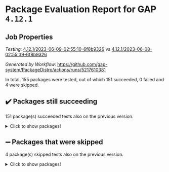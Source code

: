 # Package Evaluation Report for GAP `4.12.1`

## Job Properties

*Testing:* [4.12.1/2023-06-09-02:55:10-6f8b9326](https://github.com/gap-system/PackageDistro/blob/data/reports/4.12.1/2023-06-09-02:55:10-6f8b9326) vs [4.12.1/2023-06-08-02:55:39-6f8b9326](https://github.com/gap-system/PackageDistro/blob/data/reports/4.12.1/2023-06-08-02:55:39-6f8b9326)

*Generated by Workflow:* https://github.com/gap-system/PackageDistro/actions/runs/5217610381

In total, 155 packages were tested, out of which 151 succeeded, 0 failed and 4 were skipped.

## :heavy_check_mark: Packages still succeeding

151 package(s) succeeded tests also on the previous version.
<details><summary>Click to show packages!</summary>

- 4ti2interface 2023.02-04 [(success)](https://github.com/gap-system/PackageDistro/actions/runs/5217610381/jobs/9417759249)
- ace 5.6.2 [(success)](https://github.com/gap-system/PackageDistro/actions/runs/5217610381/jobs/9417759316)
- aclib 1.3.2 [(success)](https://github.com/gap-system/PackageDistro/actions/runs/5217610381/jobs/9417759362)
- agt 0.3.1 [(success)](https://github.com/gap-system/PackageDistro/actions/runs/5217610381/jobs/9417759427)
- alnuth 3.2.1 [(success)](https://github.com/gap-system/PackageDistro/actions/runs/5217610381/jobs/9417759489)
- anupq 3.3.0 [(success)](https://github.com/gap-system/PackageDistro/actions/runs/5217610381/jobs/9417759603)
- atlasrep 2.1.6 [(success)](https://github.com/gap-system/PackageDistro/actions/runs/5217610381/jobs/9417759662)
- autodoc 2022.10.20 [(success)](https://github.com/gap-system/PackageDistro/actions/runs/5217610381/jobs/9417759752)
- automata 1.15 [(success)](https://github.com/gap-system/PackageDistro/actions/runs/5217610381/jobs/9417759815)
- automgrp 1.3.2 [(success)](https://github.com/gap-system/PackageDistro/actions/runs/5217610381/jobs/9417759884)
- autpgrp 1.11 [(success)](https://github.com/gap-system/PackageDistro/actions/runs/5217610381/jobs/9417759961)
- cap 2023.05-12 [(success)](https://github.com/gap-system/PackageDistro/actions/runs/5217610381/jobs/9417760032)
- caratinterface 2.3.5 [(success)](https://github.com/gap-system/PackageDistro/actions/runs/5217610381/jobs/9417760084)
- cddinterface 2022.11.01 [(success)](https://github.com/gap-system/PackageDistro/actions/runs/5217610381/jobs/9417760164)
- circle 1.6.6 [(success)](https://github.com/gap-system/PackageDistro/actions/runs/5217610381/jobs/9417760241)
- classicpres 1.22 [(success)](https://github.com/gap-system/PackageDistro/actions/runs/5217610381/jobs/9417760318)
- cohomolo 1.6.11 [(success)](https://github.com/gap-system/PackageDistro/actions/runs/5217610381/jobs/9417760394)
- congruence 1.2.5 [(success)](https://github.com/gap-system/PackageDistro/actions/runs/5217610381/jobs/9417760462)
- corelg 1.56 [(success)](https://github.com/gap-system/PackageDistro/actions/runs/5217610381/jobs/9417760546)
- crime 1.6 [(success)](https://github.com/gap-system/PackageDistro/actions/runs/5217610381/jobs/9417760624)
- crisp 1.4.6 [(success)](https://github.com/gap-system/PackageDistro/actions/runs/5217610381/jobs/9417760695)
- crypting 0.10.4 [(success)](https://github.com/gap-system/PackageDistro/actions/runs/5217610381/jobs/9417760771)
- cryst 4.1.26 [(success)](https://github.com/gap-system/PackageDistro/actions/runs/5217610381/jobs/9417760849)
- crystcat 1.1.10 [(success)](https://github.com/gap-system/PackageDistro/actions/runs/5217610381/jobs/9417760935)
- ctbllib 1.3.6 [(success)](https://github.com/gap-system/PackageDistro/actions/runs/5217610381/jobs/9417761015)
- cubefree 1.19 [(success)](https://github.com/gap-system/PackageDistro/actions/runs/5217610381/jobs/9417761085)
- curlinterface 2.3.2 [(success)](https://github.com/gap-system/PackageDistro/actions/runs/5217610381/jobs/9417761172)
- cvec 2.8.1 [(success)](https://github.com/gap-system/PackageDistro/actions/runs/5217610381/jobs/9417761254)
- datastructures 0.3.0 [(success)](https://github.com/gap-system/PackageDistro/actions/runs/5217610381/jobs/9417761330)
- deepthought 1.0.6 [(success)](https://github.com/gap-system/PackageDistro/actions/runs/5217610381/jobs/9417761404)
- design 1.8 [(success)](https://github.com/gap-system/PackageDistro/actions/runs/5217610381/jobs/9417761489)
- difsets 2.3.1 [(success)](https://github.com/gap-system/PackageDistro/actions/runs/5217610381/jobs/9417761561)
- digraphs 1.6.2 [(success)](https://github.com/gap-system/PackageDistro/actions/runs/5217610381/jobs/9417761621)
- edim 1.3.7 [(success)](https://github.com/gap-system/PackageDistro/actions/runs/5217610381/jobs/9417761699)
- example 4.3.4 [(success)](https://github.com/gap-system/PackageDistro/actions/runs/5217610381/jobs/9417761770)
- examplesforhomalg 2023.02-04 [(success)](https://github.com/gap-system/PackageDistro/actions/runs/5217610381/jobs/9417761838)
- factint 1.6.3 [(success)](https://github.com/gap-system/PackageDistro/actions/runs/5217610381/jobs/9417761909)
- ferret 1.0.9 [(success)](https://github.com/gap-system/PackageDistro/actions/runs/5217610381/jobs/9417761987)
- fga 1.5.0 [(success)](https://github.com/gap-system/PackageDistro/actions/runs/5217610381/jobs/9417762083)
- fining 1.5.5 [(success)](https://github.com/gap-system/PackageDistro/actions/runs/5217610381/jobs/9417762160)
- float 1.0.3 [(success)](https://github.com/gap-system/PackageDistro/actions/runs/5217610381/jobs/9417762241)
- format 1.4.3 [(success)](https://github.com/gap-system/PackageDistro/actions/runs/5217610381/jobs/9417762312)
- forms 1.2.9 [(success)](https://github.com/gap-system/PackageDistro/actions/runs/5217610381/jobs/9417762384)
- fplsa 1.2.6 [(success)](https://github.com/gap-system/PackageDistro/actions/runs/5217610381/jobs/9417762460)
- fr 2.4.12 [(success)](https://github.com/gap-system/PackageDistro/actions/runs/5217610381/jobs/9417762527)
- francy 2.0.3 [(success)](https://github.com/gap-system/PackageDistro/actions/runs/5217610381/jobs/9417762579)
- fwtree 1.3 [(success)](https://github.com/gap-system/PackageDistro/actions/runs/5217610381/jobs/9417762645)
- gapdoc 1.6.6 [(success)](https://github.com/gap-system/PackageDistro/actions/runs/5217610381/jobs/9417762684)
- gauss 2023.02-04 [(success)](https://github.com/gap-system/PackageDistro/actions/runs/5217610381/jobs/9417762727)
- gaussforhomalg 2023.02-04 [(success)](https://github.com/gap-system/PackageDistro/actions/runs/5217610381/jobs/9417762787)
- gbnp 1.0.5 [(success)](https://github.com/gap-system/PackageDistro/actions/runs/5217610381/jobs/9417762853)
- generalizedmorphismsforcap 2023.03-01 [(success)](https://github.com/gap-system/PackageDistro/actions/runs/5217610381/jobs/9417762913)
- genss 1.6.8 [(success)](https://github.com/gap-system/PackageDistro/actions/runs/5217610381/jobs/9417762961)
- gradedmodules 2023.02-04 [(success)](https://github.com/gap-system/PackageDistro/actions/runs/5217610381/jobs/9417763021)
- gradedringforhomalg 2023.02-04 [(success)](https://github.com/gap-system/PackageDistro/actions/runs/5217610381/jobs/9417763083)
- grape 4.9.0 [(success)](https://github.com/gap-system/PackageDistro/actions/runs/5217610381/jobs/9417763137)
- groupoids 1.73 [(success)](https://github.com/gap-system/PackageDistro/actions/runs/5217610381/jobs/9417763200)
- grpconst 2.6.4 [(success)](https://github.com/gap-system/PackageDistro/actions/runs/5217610381/jobs/9417763272)
- guarana 0.96.3 [(success)](https://github.com/gap-system/PackageDistro/actions/runs/5217610381/jobs/9417763346)
- guava 3.18 [(success)](https://github.com/gap-system/PackageDistro/actions/runs/5217610381/jobs/9417763405)
- hap 1.56 [(success)](https://github.com/gap-system/PackageDistro/actions/runs/5217610381/jobs/9417763485)
- hapcryst 0.1.15 [(success)](https://github.com/gap-system/PackageDistro/actions/runs/5217610381/jobs/9417763555)
- hecke 1.5.3 [(success)](https://github.com/gap-system/PackageDistro/actions/runs/5217610381/jobs/9417763629)
- help 3.5 [(success)](https://github.com/gap-system/PackageDistro/actions/runs/5217610381/jobs/9417763738)
- homalg 2023.02-05 [(success)](https://github.com/gap-system/PackageDistro/actions/runs/5217610381/jobs/9417763800)
- homalgtocas 2023.02-04 [(success)](https://github.com/gap-system/PackageDistro/actions/runs/5217610381/jobs/9417763855)
- idrel 2.45 [(success)](https://github.com/gap-system/PackageDistro/actions/runs/5217610381/jobs/9417763931)
- images 1.3.1 [(success)](https://github.com/gap-system/PackageDistro/actions/runs/5217610381/jobs/9417763992)
- intpic 0.3.0 [(success)](https://github.com/gap-system/PackageDistro/actions/runs/5217610381/jobs/9417764054)
- io 4.8.1 [(success)](https://github.com/gap-system/PackageDistro/actions/runs/5217610381/jobs/9417764136)
- io_forhomalg 2023.02-04 [(success)](https://github.com/gap-system/PackageDistro/actions/runs/5217610381/jobs/9417764204)
- irredsol 1.4.4 [(success)](https://github.com/gap-system/PackageDistro/actions/runs/5217610381/jobs/9417764260)
- json 2.1.1 [(success)](https://github.com/gap-system/PackageDistro/actions/runs/5217610381/jobs/9417764314)
- jupyterkernel 1.5.0 [(success)](https://github.com/gap-system/PackageDistro/actions/runs/5217610381/jobs/9417764398)
- jupyterviz 1.5.6 [(success)](https://github.com/gap-system/PackageDistro/actions/runs/5217610381/jobs/9417764479)
- kan 1.35 [(success)](https://github.com/gap-system/PackageDistro/actions/runs/5217610381/jobs/9417764561)
- kbmag 1.5.11 [(success)](https://github.com/gap-system/PackageDistro/actions/runs/5217610381/jobs/9417764639)
- laguna 3.9.6 [(success)](https://github.com/gap-system/PackageDistro/actions/runs/5217610381/jobs/9417764730)
- liealgdb 2.2.1 [(success)](https://github.com/gap-system/PackageDistro/actions/runs/5217610381/jobs/9417764806)
- liepring 2.8 [(success)](https://github.com/gap-system/PackageDistro/actions/runs/5217610381/jobs/9417764870)
- liering 2.4.2 [(success)](https://github.com/gap-system/PackageDistro/actions/runs/5217610381/jobs/9417764942)
- linearalgebraforcap 2023.06-01 [(success)](https://github.com/gap-system/PackageDistro/actions/runs/5217610381/jobs/9417765012)
- localizeringforhomalg 2023.02-04 [(success)](https://github.com/gap-system/PackageDistro/actions/runs/5217610381/jobs/9417765091)
- loops 3.4.3 [(success)](https://github.com/gap-system/PackageDistro/actions/runs/5217610381/jobs/9417765164)
- lpres 1.0.3 [(success)](https://github.com/gap-system/PackageDistro/actions/runs/5217610381/jobs/9417765224)
- majoranaalgebras 1.5.1 [(success)](https://github.com/gap-system/PackageDistro/actions/runs/5217610381/jobs/9417765288)
- mapclass 1.4.6 [(success)](https://github.com/gap-system/PackageDistro/actions/runs/5217610381/jobs/9417765354)
- matgrp 0.70 [(success)](https://github.com/gap-system/PackageDistro/actions/runs/5217610381/jobs/9417765426)
- matricesforhomalg 2023.02-04 [(success)](https://github.com/gap-system/PackageDistro/actions/runs/5217610381/jobs/9417765498)
- modisom 2.5.4 [(success)](https://github.com/gap-system/PackageDistro/actions/runs/5217610381/jobs/9417765572)
- modulepresentationsforcap 2023.06-01 [(success)](https://github.com/gap-system/PackageDistro/actions/runs/5217610381/jobs/9417765673)
- modules 2023.02-04 [(success)](https://github.com/gap-system/PackageDistro/actions/runs/5217610381/jobs/9417765763)
- monoidalcategories 2023.05-03 [(success)](https://github.com/gap-system/PackageDistro/actions/runs/5217610381/jobs/9417765831)
- nconvex 2022.09-01 [(success)](https://github.com/gap-system/PackageDistro/actions/runs/5217610381/jobs/9417765940)
- nilmat 1.4.2 [(success)](https://github.com/gap-system/PackageDistro/actions/runs/5217610381/jobs/9417766014)
- nock 1.5 [(success)](https://github.com/gap-system/PackageDistro/actions/runs/5217610381/jobs/9417766094)
- normalizinterface 1.3.6 [(success)](https://github.com/gap-system/PackageDistro/actions/runs/5217610381/jobs/9417766149)
- nq 2.5.10 [(success)](https://github.com/gap-system/PackageDistro/actions/runs/5217610381/jobs/9417766219)
- numericalsgps 1.3.1 [(success)](https://github.com/gap-system/PackageDistro/actions/runs/5217610381/jobs/9417766292)
- openmath 11.5.3 [(success)](https://github.com/gap-system/PackageDistro/actions/runs/5217610381/jobs/9417766362)
- orb 4.9.0 [(success)](https://github.com/gap-system/PackageDistro/actions/runs/5217610381/jobs/9417766427)
- packagemanager 1.4.1 [(success)](https://github.com/gap-system/PackageDistro/actions/runs/5217610381/jobs/9417766483)
- patternclass 2.4.3 [(success)](https://github.com/gap-system/PackageDistro/actions/runs/5217610381/jobs/9417766556)
- permut 2.0.4 [(success)](https://github.com/gap-system/PackageDistro/actions/runs/5217610381/jobs/9417766613)
- polenta 1.3.10 [(success)](https://github.com/gap-system/PackageDistro/actions/runs/5217610381/jobs/9417766675)
- polymaking 0.8.6 [(success)](https://github.com/gap-system/PackageDistro/actions/runs/5217610381/jobs/9417766758)
- primgrp 3.4.4 [(success)](https://github.com/gap-system/PackageDistro/actions/runs/5217610381/jobs/9417766833)
- profiling 2.5.2 [(success)](https://github.com/gap-system/PackageDistro/actions/runs/5217610381/jobs/9417766901)
- qpa 1.34 [(success)](https://github.com/gap-system/PackageDistro/actions/runs/5217610381/jobs/9417766975)
- quagroup 1.8.3 [(success)](https://github.com/gap-system/PackageDistro/actions/runs/5217610381/jobs/9417767051)
- radiroot 2.9 [(success)](https://github.com/gap-system/PackageDistro/actions/runs/5217610381/jobs/9417767122)
- rcwa 4.7.1 [(success)](https://github.com/gap-system/PackageDistro/actions/runs/5217610381/jobs/9417767177)
- rds 1.8 [(success)](https://github.com/gap-system/PackageDistro/actions/runs/5217610381/jobs/9417767252)
- recog 1.4.2 [(success)](https://github.com/gap-system/PackageDistro/actions/runs/5217610381/jobs/9417767333)
- repndecomp 1.3.0 [(success)](https://github.com/gap-system/PackageDistro/actions/runs/5217610381/jobs/9417767408)
- repsn 3.1.1 [(success)](https://github.com/gap-system/PackageDistro/actions/runs/5217610381/jobs/9417767494)
- resclasses 4.7.3 [(success)](https://github.com/gap-system/PackageDistro/actions/runs/5217610381/jobs/9417767569)
- ringsforhomalg 2023.02-05 [(success)](https://github.com/gap-system/PackageDistro/actions/runs/5217610381/jobs/9417767646)
- sco 2023.02-04 [(success)](https://github.com/gap-system/PackageDistro/actions/runs/5217610381/jobs/9417767713)
- scscp 2.4.1 [(success)](https://github.com/gap-system/PackageDistro/actions/runs/5217610381/jobs/9417767814)
- semigroups 5.2.1 [(success)](https://github.com/gap-system/PackageDistro/actions/runs/5217610381/jobs/9417767877)
- sglppow 2.3 [(success)](https://github.com/gap-system/PackageDistro/actions/runs/5217610381/jobs/9417767942)
- sgpviz 0.999.5 [(success)](https://github.com/gap-system/PackageDistro/actions/runs/5217610381/jobs/9417768013)
- simpcomp 2.1.14 [(success)](https://github.com/gap-system/PackageDistro/actions/runs/5217610381/jobs/9417768095)
- singular 2023.02.09 [(success)](https://github.com/gap-system/PackageDistro/actions/runs/5217610381/jobs/9417768174)
- sl2reps 1.1 [(success)](https://github.com/gap-system/PackageDistro/actions/runs/5217610381/jobs/9417768255)
- sla 1.5.3 [(success)](https://github.com/gap-system/PackageDistro/actions/runs/5217610381/jobs/9417768341)
- smallgrp 1.5.3 [(success)](https://github.com/gap-system/PackageDistro/actions/runs/5217610381/jobs/9417768419)
- smallsemi 0.6.13 [(success)](https://github.com/gap-system/PackageDistro/actions/runs/5217610381/jobs/9417768501)
- sonata 2.9.6 [(success)](https://github.com/gap-system/PackageDistro/actions/runs/5217610381/jobs/9417768593)
- sophus 1.27 [(success)](https://github.com/gap-system/PackageDistro/actions/runs/5217610381/jobs/9417768675)
- spinsym 1.5.2 [(success)](https://github.com/gap-system/PackageDistro/actions/runs/5217610381/jobs/9417768739)
- standardff 0.9.4 [(success)](https://github.com/gap-system/PackageDistro/actions/runs/5217610381/jobs/9417768827)
- symbcompcc 1.3.2 [(success)](https://github.com/gap-system/PackageDistro/actions/runs/5217610381/jobs/9417768903)
- thelma 1.3 [(success)](https://github.com/gap-system/PackageDistro/actions/runs/5217610381/jobs/9417768994)
- tomlib 1.2.9 [(success)](https://github.com/gap-system/PackageDistro/actions/runs/5217610381/jobs/9417769068)
- toolsforhomalg 2023.05-01 [(success)](https://github.com/gap-system/PackageDistro/actions/runs/5217610381/jobs/9417769149)
- toric 1.9.5 [(success)](https://github.com/gap-system/PackageDistro/actions/runs/5217610381/jobs/9417769238)
- toricvarieties 2022.07.13 [(success)](https://github.com/gap-system/PackageDistro/actions/runs/5217610381/jobs/9417769316)
- transgrp 3.6.4 [(success)](https://github.com/gap-system/PackageDistro/actions/runs/5217610381/jobs/9417769389)
- ugaly 4.0.3 [(success)](https://github.com/gap-system/PackageDistro/actions/runs/5217610381/jobs/9417769483)
- unipot 1.5 [(success)](https://github.com/gap-system/PackageDistro/actions/runs/5217610381/jobs/9417769578)
- unitlib 4.2.0 [(success)](https://github.com/gap-system/PackageDistro/actions/runs/5217610381/jobs/9417769663)
- utils 0.82 [(success)](https://github.com/gap-system/PackageDistro/actions/runs/5217610381/jobs/9417769753)
- uuid 0.7 [(success)](https://github.com/gap-system/PackageDistro/actions/runs/5217610381/jobs/9417769817)
- walrus 0.9991 [(success)](https://github.com/gap-system/PackageDistro/actions/runs/5217610381/jobs/9417769917)
- wedderga 4.10.4 [(success)](https://github.com/gap-system/PackageDistro/actions/runs/5217610381/jobs/9417769998)
- xmod 2.91 [(success)](https://github.com/gap-system/PackageDistro/actions/runs/5217610381/jobs/9417770090)
- xmodalg 1.23 [(success)](https://github.com/gap-system/PackageDistro/actions/runs/5217610381/jobs/9417770165)
- yangbaxter 0.10.3 [(success)](https://github.com/gap-system/PackageDistro/actions/runs/5217610381/jobs/9417770240)
- zeromqinterface 0.14 [(success)](https://github.com/gap-system/PackageDistro/actions/runs/5217610381/jobs/9417770341)
</details>

## :heavy_minus_sign: Packages that were skipped

4 package(s) skipped tests also on the previous version.
<details><summary>Click to show packages!</summary>

- browse 1.8.21 [(skipped)](https://github.com/gap-system/PackageDistro/actions/runs/5217610381/jobs/9417615659)
- itc 1.5.1 [(skipped)](https://github.com/gap-system/PackageDistro/actions/runs/5217610381/jobs/9417615659)
- polycyclic 2.16 [(skipped)](https://github.com/gap-system/PackageDistro/actions/runs/5217610381/jobs/9417615659)
- xgap 4.31 [(skipped)](https://github.com/gap-system/PackageDistro/actions/runs/5217610381/jobs/9417615659)
</details>

